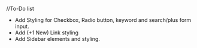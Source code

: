 //To-Do list

- Add Styling for Checkbox, Radio button, keyword and search/plus form input.
- Add (+1 New) Link styling
- Add Sidebar elements and styling.
